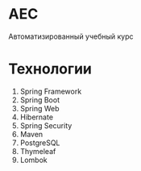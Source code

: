 # AEC
Автоматизированный учебный курс
# Технологии
1. Spring Framework
  1. Spring Boot
  2. Spring Web
  3. Hibernate
  4. Spring Security
2. Maven
3. PostgreSQL
4. Thymeleaf
5. Lombok

